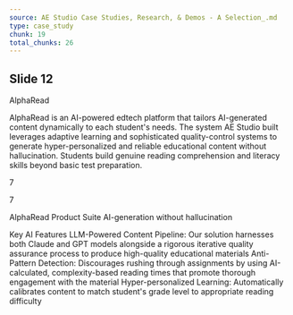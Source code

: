 ```yaml
---
source: AE Studio Case Studies, Research, & Demos - A Selection_.md
type: case_study
chunk: 19
total_chunks: 26
---
```


## Slide 12

AlphaRead

AlphaRead is an AI-powered edtech platform that tailors AI-generated content dynamically to each student's needs. The system AE Studio built leverages adaptive learning and sophisticated quality-control systems to generate hyper-personalized and reliable educational content without hallucination. Students build genuine reading comprehension and literacy skills beyond basic test preparation.

7

7

AlphaRead Product Suite 
AI-generation without hallucination

Key AI Features
LLM-Powered Content Pipeline: Our solution harnesses both Claude and GPT models alongside a rigorous iterative quality assurance process to produce high-quality educational materials
Anti-Pattern Detection: Discourages rushing through assignments by using AI-calculated, complexity-based reading times that promote thorough engagement with the material
Hyper-personalized Learning: Automatically calibrates content to match student's grade level to appropriate reading difficulty